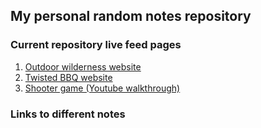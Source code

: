 ## My personal random notes repository

### Current repository live feed pages
1. [Outdoor wilderness website](https://jinman36.github.io/)
1. [Twisted BBQ website](https://jinman36.github.io/Recipe-page/)
1. [Shooter game (Youtube walkthrough)](jinman36.github.io/shooter-game/)

### Links to different notes

